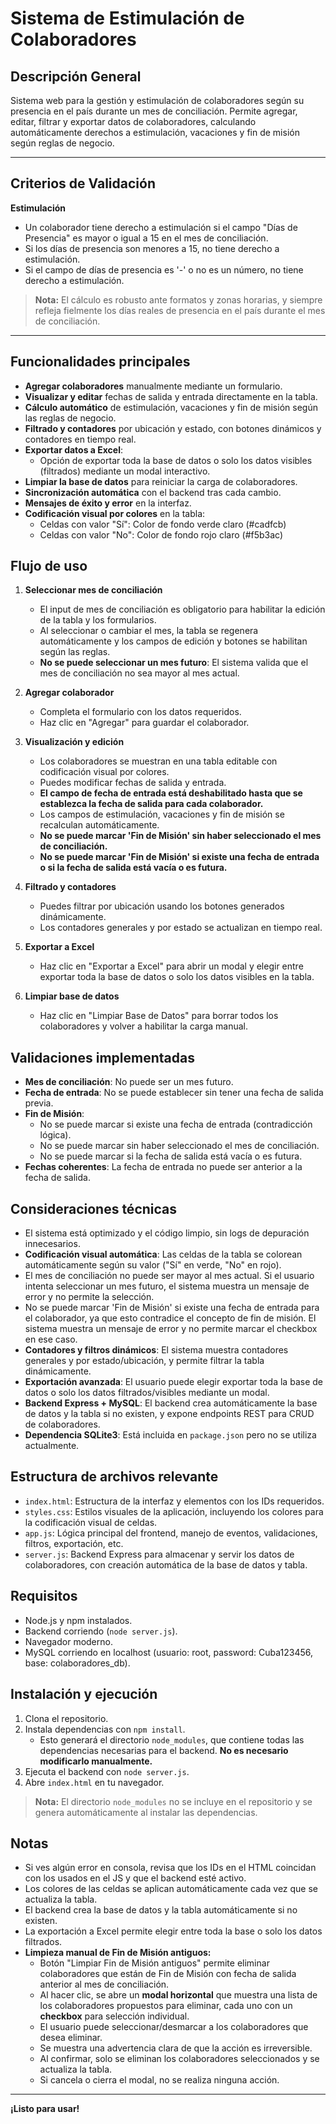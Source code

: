 # Sistema de Estimulación de Colaboradores

## Descripción General

Sistema web para la gestión y estimulación de colaboradores según su presencia en el país durante un mes de conciliación. Permite agregar, editar, filtrar y exportar datos de colaboradores, calculando automáticamente derechos a estimulación, vacaciones y fin de misión según reglas de negocio.

---

## Criterios de Validación

**Estimulación**
- Un colaborador tiene derecho a estimulación si el campo "Días de Presencia" es mayor o igual a 15 en el mes de conciliación.
- Si los días de presencia son menores a 15, no tiene derecho a estimulación.
- Si el campo de días de presencia es '-' o no es un número, no tiene derecho a estimulación.

> **Nota:** El cálculo es robusto ante formatos y zonas horarias, y siempre refleja fielmente los días reales de presencia en el país durante el mes de conciliación.

---

## Funcionalidades principales

- **Agregar colaboradores** manualmente mediante un formulario.
- **Visualizar y editar** fechas de salida y entrada directamente en la tabla.
- **Cálculo automático** de estimulación, vacaciones y fin de misión según las reglas de negocio.
- **Filtrado y contadores** por ubicación y estado, con botones dinámicos y contadores en tiempo real.
- **Exportar datos a Excel**:
  - Opción de exportar toda la base de datos o solo los datos visibles (filtrados) mediante un modal interactivo.
- **Limpiar la base de datos** para reiniciar la carga de colaboradores.
- **Sincronización automática** con el backend tras cada cambio.
- **Mensajes de éxito y error** en la interfaz.
- **Codificación visual por colores** en la tabla:
  - Celdas con valor "Sí": Color de fondo verde claro (#cadfcb)
  - Celdas con valor "No": Color de fondo rojo claro (#f5b3ac)

## Flujo de uso

1. **Seleccionar mes de conciliación**
   - El input de mes de conciliación es obligatorio para habilitar la edición de la tabla y los formularios.
   - Al seleccionar o cambiar el mes, la tabla se regenera automáticamente y los campos de edición y botones se habilitan según las reglas.
   - **No se puede seleccionar un mes futuro**: El sistema valida que el mes de conciliación no sea mayor al mes actual.

2. **Agregar colaborador**
   - Completa el formulario con los datos requeridos.
   - Haz clic en "Agregar" para guardar el colaborador.

3. **Visualización y edición**
   - Los colaboradores se muestran en una tabla editable con codificación visual por colores.
   - Puedes modificar fechas de salida y entrada.
   - **El campo de fecha de entrada está deshabilitado hasta que se establezca la fecha de salida para cada colaborador.**
   - Los campos de estimulación, vacaciones y fin de misión se recalculan automáticamente.
   - **No se puede marcar 'Fin de Misión' sin haber seleccionado el mes de conciliación.**
   - **No se puede marcar 'Fin de Misión' si existe una fecha de entrada o si la fecha de salida está vacía o es futura.**

4. **Filtrado y contadores**
   - Puedes filtrar por ubicación usando los botones generados dinámicamente.
   - Los contadores generales y por estado se actualizan en tiempo real.

5. **Exportar a Excel**
   - Haz clic en "Exportar a Excel" para abrir un modal y elegir entre exportar toda la base de datos o solo los datos visibles en la tabla.

6. **Limpiar base de datos**
   - Haz clic en "Limpiar Base de Datos" para borrar todos los colaboradores y volver a habilitar la carga manual.

## Validaciones implementadas

- **Mes de conciliación**: No puede ser un mes futuro.
- **Fecha de entrada**: No se puede establecer sin tener una fecha de salida previa.
- **Fin de Misión**: 
  - No se puede marcar si existe una fecha de entrada (contradicción lógica).
  - No se puede marcar sin haber seleccionado el mes de conciliación.
  - No se puede marcar si la fecha de salida está vacía o es futura.
- **Fechas coherentes**: La fecha de entrada no puede ser anterior a la fecha de salida.

## Consideraciones técnicas

- El sistema está optimizado y el código limpio, sin logs de depuración innecesarios.
- **Codificación visual automática**: Las celdas de la tabla se colorean automáticamente según su valor ("Sí" en verde, "No" en rojo).
- El mes de conciliación no puede ser mayor al mes actual. Si el usuario intenta seleccionar un mes futuro, el sistema muestra un mensaje de error y no permite la selección.
- No se puede marcar 'Fin de Misión' si existe una fecha de entrada para el colaborador, ya que esto contradice el concepto de fin de misión. El sistema muestra un mensaje de error y no permite marcar el checkbox en ese caso.
- **Contadores y filtros dinámicos**: El sistema muestra contadores generales y por estado/ubicación, y permite filtrar la tabla dinámicamente.
- **Exportación avanzada**: El usuario puede elegir exportar toda la base de datos o solo los datos filtrados/visibles mediante un modal.
- **Backend Express + MySQL**: El backend crea automáticamente la base de datos y la tabla si no existen, y expone endpoints REST para CRUD de colaboradores.
- **Dependencia SQLite3**: Está incluida en `package.json` pero no se utiliza actualmente.

## Estructura de archivos relevante

- `index.html`: Estructura de la interfaz y elementos con los IDs requeridos.
- `styles.css`: Estilos visuales de la aplicación, incluyendo los colores para la codificación visual de celdas.
- `app.js`: Lógica principal del frontend, manejo de eventos, validaciones, filtros, exportación, etc.
- `server.js`: Backend Express para almacenar y servir los datos de colaboradores, con creación automática de la base de datos y tabla.

## Requisitos

- Node.js y npm instalados.
- Backend corriendo (`node server.js`).
- Navegador moderno.
- MySQL corriendo en localhost (usuario: root, password: Cuba123456, base: colaboradores_db).

## Instalación y ejecución

1. Clona el repositorio.
2. Instala dependencias con `npm install`.
   - Esto generará el directorio `node_modules`, que contiene todas las dependencias necesarias para el backend. **No es necesario modificarlo manualmente.**
3. Ejecuta el backend con `node server.js`.
4. Abre `index.html` en tu navegador.

> **Nota:** El directorio `node_modules` no se incluye en el repositorio y se genera automáticamente al instalar las dependencias.

## Notas

- Si ves algún error en consola, revisa que los IDs en el HTML coincidan con los usados en el JS y que el backend esté activo.
- Los colores de las celdas se aplican automáticamente cada vez que se actualiza la tabla.
- El backend crea la base de datos y la tabla automáticamente si no existen.
- La exportación a Excel permite elegir entre toda la base o solo los datos filtrados.
- **Limpieza manual de Fin de Misión antiguos:**
  - Botón "Limpiar Fin de Misión antiguos" permite eliminar colaboradores que están de Fin de Misión con fecha de salida anterior al mes de conciliación.
  - Al hacer clic, se abre un **modal horizontal** que muestra una lista de los colaboradores propuestos para eliminar, cada uno con un **checkbox** para selección individual.
  - El usuario puede seleccionar/desmarcar a los colaboradores que desea eliminar.
  - Se muestra una advertencia clara de que la acción es irreversible.
  - Al confirmar, solo se eliminan los colaboradores seleccionados y se actualiza la tabla.
  - Si cancela o cierra el modal, no se realiza ninguna acción.

---

**¡Listo para usar!**
